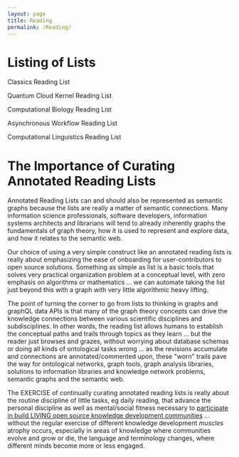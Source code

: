 ```yaml
---
layout: page
title: Reading
permalink: /Reading/
---
```



# Listing of Lists

Classics Reading List

Quantum Cloud Kernel Reading List

Computational Biology Reading List

Asynchronous Workflow Reading List

Computational Linguistics Reading List

# The Importance of Curating Annotated Reading Lists

Annotated Reading Lists can and should also be represented as semantic graphs because the lists are really a matter of semantic connections. Many information science professionals, software developers, information systems architects and librarians will tend to already inherently graphs the fundamentals of graph theory, how it is used to represent and explore data, and how it relates to the semantic web. 

Our choice of using a very simple construct like an annotated reading lists is really about emphasizing the ease of onboarding for user-contributors to open source solutions.  Something as simple as list is a basic tools that solves very practical organization problem at a conceptual level, with zero emphasis on algorithms or mathematics ... we can automate taking the list just beyond this with a graph with very little algorithmic heavy lifting.

The point of turning the corner to go from lists to thinking in graphs and graphQL data APIs is that many of the graph theory concepts can drive the knowledge connections between various scientific disciplines and subdisciplines. In other words, the reading list allows humans to establish the conceptual paths and trails through topics as they learn ... but the reader just browses and grazes, without worrying about database schemas or doing all kinds of ontological tasks wrong ... as the revisions accumulate and connections are annotated/commented upon, these "worn" trails pave the way for ontological networks, graph tools, graph analysis libraries, solutions to information libraries and knowledge network problems, semantic graphs and the semantic web.

The EXERCISE of continually curating annotated reading lists is really about the routine discipline of little tasks, eg daily reading, that advance the personal discipline as well as mental/social fitness necessary to [participate in build LIVING open source knowledge development communities](http://markbruns.github.io/science/2021/01/01/the-exercise-of-curated-annotated-reading-lists.html) ... without the regular exercise of different knowledge development *muscles* atrophy occurs, especially in areas of knowledge where communities evolve and grow or die, the language and terminology changes, where different minds become more or less engaged.